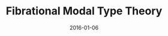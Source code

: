 ---
type: article
authors:
  - Valeria de Paiva
  - Eike Ritter
title: "Fibrational Modal Type Theory"
journal: "Electronic Notes in Theoretical Computer Science"
note: "Proceedings of the Tenth Workshop  on Logical and Semantic Frameworks with Applications  (LSFA 2015)"
date: 2016-01-06
resource:
  type: pdf-report
  pdf-url: includes/pubs/fibrational-modal.pdf

---